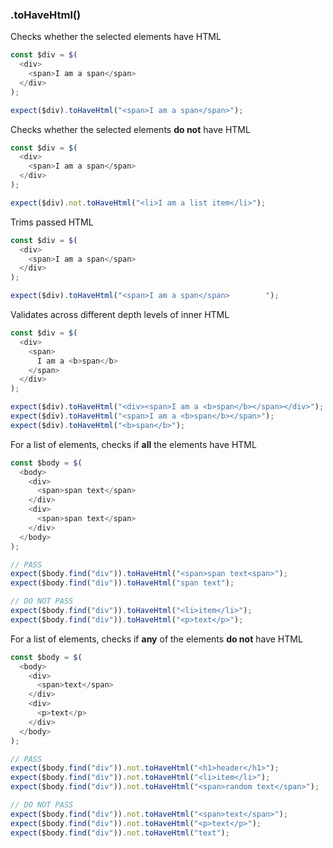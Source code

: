 ### .toHaveHtml()

Checks whether the selected elements have HTML

```js
const $div = $(
  <div>
    <span>I am a span</span>
  </div>
);

expect($div).toHaveHtml("<span>I am a span</span>");
```

Checks whether the selected elements **do not** have HTML

```js
const $div = $(
  <div>
    <span>I am a span</span>
  </div>
);

expect($div).not.toHaveHtml("<li>I am a list item</li>");
```

Trims passed HTML

```js
const $div = $(
  <div>
    <span>I am a span</span>
  </div>
);

expect($div).toHaveHtml("<span>I am a span</span>        ");
```

Validates across different depth levels of inner HTML

```js
const $div = $(
  <div>
    <span>
      I am a <b>span</b>
    </span>
  </div>
);

expect($div).toHaveHtml("<div><span>I am a <b>span</b></span></div>");
expect($div).toHaveHtml("<span>I am a <b>span</b></span>");
expect($div).toHaveHtml("<b>span</b>");
```

For a list of elements, checks if **all** the elements have HTML

```js
const $body = $(
  <body>
    <div>
      <span>span text</span>
    </div>
    <div>
      <span>span text</span>
    </div>
  </body>
);

// PASS
expect($body.find("div")).toHaveHtml("<span>span text<span>");
expect($body.find("div")).toHaveHtml("span text");

// DO NOT PASS
expect($body.find("div")).toHaveHtml("<li>item</li>");
expect($body.find("div")).toHaveHtml("<p>text</p>");
```

For a list of elements, checks if **any** of the elements **do not** have HTML

```js
const $body = $(
  <body>
    <div>
      <span>text</span>
    </div>
    <div>
      <p>text</p>
    </div>
  </body>
);

// PASS
expect($body.find("div")).not.toHaveHtml("<h1>header</h1>");
expect($body.find("div")).not.toHaveHtml("<li>item</li>");
expect($body.find("div")).not.toHaveHtml("<span>random text</span>");

// DO NOT PASS
expect($body.find("div")).not.toHaveHtml("<span>text</span>");
expect($body.find("div")).not.toHaveHtml("<p>text</p>");
expect($body.find("div")).not.toHaveHtml("text");
```
